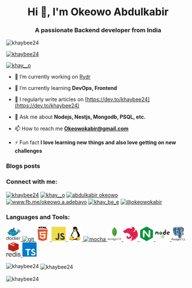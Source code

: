 <h1 align="center">Hi 👋, I'm Okeowo Abdulkabir</h1>
<h3 align="center">A passionate Backend developer from India</h3>

<p align="left"> <img src="https://komarev.com/ghpvc/?username=khaybee24&label=Profile%20views&color=0e75b6&style=flat" alt="khaybee24" /> </p>

<p align="left"> <a href="https://github.com/ryo-ma/github-profile-trophy"><img src="https://github-profile-trophy.vercel.app/?username=khaybee24" alt="khaybee24" /></a> </p>

<p align="left"> <a href="https://twitter.com/khay__o" target="blank"><img src="https://img.shields.io/twitter/follow/khay__o?logo=twitter&style=for-the-badge" alt="khay__o" /></a> </p>

- 🔭 I’m currently working on [Rydr](dev.rydr.taxi)

- 🌱 I’m currently learning **DevOps, Frontend**

- 📝 I regularly write articles on [https://dev.to/khaybee24](https://dev.to/khaybee24)

- 💬 Ask me about **Nodejs, Nestjs, Mongodb, PSQL, etc.**

- 📫 How to reach me **Okeowokabir@gmail.com**

- ⚡ Fun fact **I love learning new things and also love getting on new challenges**

### Blogs posts
<!-- BLOG-POST-LIST:START -->
<!-- BLOG-POST-LIST:END -->

<h3 align="left">Connect with me:</h3>
<p align="left">
<a href="https://dev.to/khaybee24" target="blank"><img align="center" src="https://raw.githubusercontent.com/rahuldkjain/github-profile-readme-generator/master/src/images/icons/Social/devto.svg" alt="khaybee24" height="30" width="40" /></a>
<a href="https://twitter.com/khay__o" target="blank"><img align="center" src="https://raw.githubusercontent.com/rahuldkjain/github-profile-readme-generator/master/src/images/icons/Social/twitter.svg" alt="khay__o" height="30" width="40" /></a>
<a href="https://linkedin.com/in/abdulkabir okeowo" target="blank"><img align="center" src="https://raw.githubusercontent.com/rahuldkjain/github-profile-readme-generator/master/src/images/icons/Social/linked-in-alt.svg" alt="abdulkabir okeowo" height="30" width="40" /></a>
<a href="https://fb.com/www.fb.me/okeowo.a.adebayo" target="blank"><img align="center" src="https://raw.githubusercontent.com/rahuldkjain/github-profile-readme-generator/master/src/images/icons/Social/facebook.svg" alt="www.fb.me/okeowo.a.adebayo" height="30" width="40" /></a>
<a href="https://instagram.com/khay_be_e1" target="blank"><img align="center" src="https://raw.githubusercontent.com/rahuldkjain/github-profile-readme-generator/master/src/images/icons/Social/instagram.svg" alt="khay_be_e" height="30" width="40" /></a>
<a href="https://medium.com/@okeowokabir" target="blank"><img align="center" src="https://raw.githubusercontent.com/rahuldkjain/github-profile-readme-generator/master/src/images/icons/Social/medium.svg" alt="@okeowokabir" height="30" width="40" /></a>
</p>

<h3 align="left">Languages and Tools:</h3>
<p align="left"> <a href="https://www.docker.com/" target="_blank" rel="noreferrer"> <img src="https://raw.githubusercontent.com/devicons/devicon/master/icons/docker/docker-original-wordmark.svg" alt="docker" width="40" height="40"/> </a> <a href="https://git-scm.com/" target="_blank" rel="noreferrer"> <img src="https://www.vectorlogo.zone/logos/git-scm/git-scm-icon.svg" alt="git" width="40" height="40"/> </a> <a href="https://www.w3.org/html/" target="_blank" rel="noreferrer"> <img src="https://raw.githubusercontent.com/devicons/devicon/master/icons/html5/html5-original-wordmark.svg" alt="html5" width="40" height="40"/> </a> <a href="https://developer.mozilla.org/en-US/docs/Web/JavaScript" target="_blank" rel="noreferrer"> <img src="https://raw.githubusercontent.com/devicons/devicon/master/icons/javascript/javascript-original.svg" alt="javascript" width="40" height="40"/> </a> <a href="https://www.linux.org/" target="_blank" rel="noreferrer"> <img src="https://raw.githubusercontent.com/devicons/devicon/master/icons/linux/linux-original.svg" alt="linux" width="40" height="40"/> </a> <a href="https://mochajs.org" target="_blank" rel="noreferrer"> <img src="https://www.vectorlogo.zone/logos/mochajs/mochajs-icon.svg" alt="mocha" width="40" height="40"/> </a> <a href="https://www.mongodb.com/" target="_blank" rel="noreferrer"> <img src="https://raw.githubusercontent.com/devicons/devicon/master/icons/mongodb/mongodb-original-wordmark.svg" alt="mongodb" width="40" height="40"/> </a> <a href="https://nestjs.com/" target="_blank" rel="noreferrer"> <img src="https://raw.githubusercontent.com/devicons/devicon/master/icons/nestjs/nestjs-plain.svg" alt="nestjs" width="40" height="40"/> </a> <a href="https://www.nginx.com" target="_blank" rel="noreferrer"> <img src="https://raw.githubusercontent.com/devicons/devicon/master/icons/nginx/nginx-original.svg" alt="nginx" width="40" height="40"/> </a> <a href="https://nodejs.org" target="_blank" rel="noreferrer"> <img src="https://raw.githubusercontent.com/devicons/devicon/master/icons/nodejs/nodejs-original-wordmark.svg" alt="nodejs" width="40" height="40"/> </a> <a href="https://www.postgresql.org" target="_blank" rel="noreferrer"> <img src="https://raw.githubusercontent.com/devicons/devicon/master/icons/postgresql/postgresql-original-wordmark.svg" alt="postgresql" width="40" height="40"/> </a> <a href="https://redis.io" target="_blank" rel="noreferrer"> <img src="https://raw.githubusercontent.com/devicons/devicon/master/icons/redis/redis-original-wordmark.svg" alt="redis" width="40" height="40"/> </a> <a href="https://www.typescriptlang.org/" target="_blank" rel="noreferrer"> <img src="https://raw.githubusercontent.com/devicons/devicon/master/icons/typescript/typescript-original.svg" alt="typescript" width="40" height="40"/> </a> </p>

<p><img align="left" src="https://github-readme-stats.vercel.app/api/top-langs?username=khaybee24&show_icons=true&locale=en&layout=compact" alt="khaybee24" /></p>

<p>&nbsp;<img align="center" src="https://github-readme-stats.vercel.app/api?username=khaybee24&show_icons=true&locale=en" alt="khaybee24" /></p>

<p><img align="center" src="https://github-readme-streak-stats.herokuapp.com/?user=khaybee24&" alt="khaybee24" /></p>
